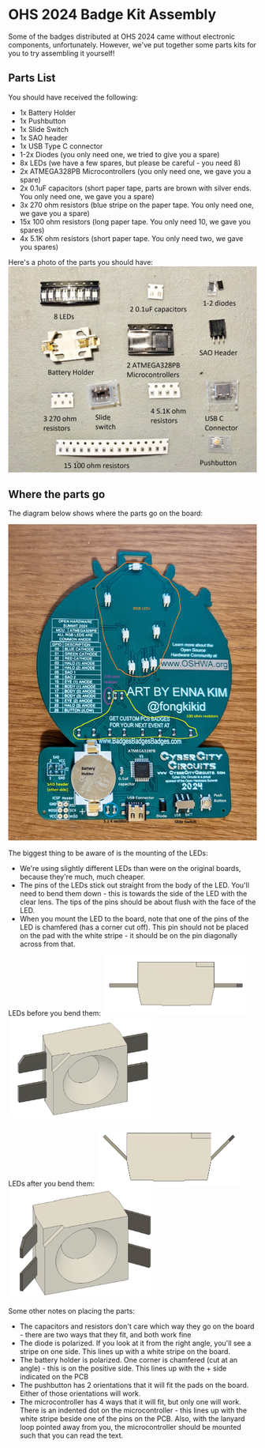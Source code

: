 # OHS 2024 Badge Kit Assembly
Some of the badges distributed at OHS 2024 came without electronic components, unfortunately. However, we've put together some parts kits for you to try assembling it yourself!
## Parts List
You should have received the following:
- 1x Battery Holder
- 1x Pushbutton
- 1x Slide Switch
- 1x SAO header
- 1x USB Type C connector
- 1-2x Diodes (you only need one, we tried to give you a spare)
- 8x LEDs (we have a few spares, but please be careful - you need 8)
- 2x ATMEGA328PB Microcontrollers (you only need one, we gave you a spare)
- 2x 0.1uF capacitors (short paper tape, parts are brown with silver ends. You only need one, we gave you a spare)
- 3x 270 ohm resistors (blue stripe on the paper tape. You only need one, we gave you a spare)
- 15x 100 ohm resistors (long paper tape. You only need 10, we gave you spares)
- 4x 5.1K ohm resistors (short paper tape. You only need two, we gave you spares)

Here's a photo of the parts you should have:
<img alt="Top view of the parts provided in the kit, with text labels for each part." src="images/kit_parts.JPG" width="800px">

## Where the parts go
The diagram below shows where the parts go on the board:

<img alt="Rear view of Open Hardware Summit 2024 Badge PCB, with different components circled to indicate their positions." src="images/badge_parts.jpg" width="600px">

The biggest thing to be aware of is the mounting of the LEDs:
- We're using slightly different LEDs than were on the original boards, because they're much, much cheaper.
- The pins of the LEDs stick out straight from the body of the LED. You'll need to bend them down - this is towards the side of the LED with the clear lens. The tips of the pins should be about flush with the face of the LED.
- When you mount the LED to the board, note that one of the pins of the LED is chamfered (has a corner cut off). This pin should not be placed on the pad with the white stripe - it should be on the pin diagonally across from that.

LEDs before you bend them:
<img alt="LED side view, before bending" src="images/led-before-bend-side.jpg" width="300px">
<img alt="LED face, before bending" src="images/led-before-bend-face.jpg" width="300px">

LEDs after you bend them:
<img alt="LED side view, after bending" src="images/led-after-bend-side.jpg" width="300px">
<img alt="LED face, after bending" src="images/led-after-bend-face.jpg" width="300px">

Some other notes on placing the parts:
- The capacitors and resistors don't care which way they go on the board - there are two ways that they fit, and both work fine
- The diode is polarized. If you look at it from the right angle, you'll see a stripe on one side. This lines up with a white stripe on the board.
- The battery holder is polarized. One corner is chamfered (cut at an angle) - this is on the positive side. This lines up with the + side indicated on the PCB
- The pushbutton has 2 orientations that it will fit the pads on the board. Either of those orientations will work.
- The microcontroller has 4 ways that it will fit, but only one will work. There is an indented dot on the microcontroller - this lines up with the white stripe beside one of the pins on the PCB. Also, with the lanyard loop pointed away from you, the microcontroller should be mounted such that you can read the text.